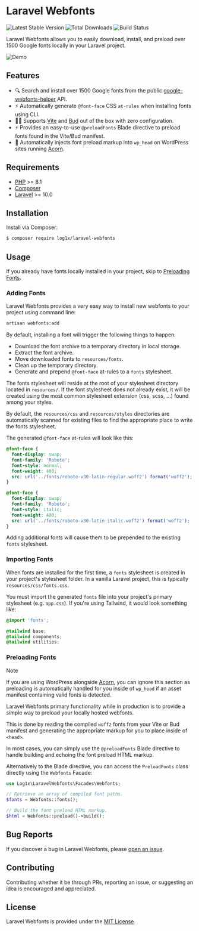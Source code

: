 # Laravel Webfonts

![Latest Stable Version](https://img.shields.io/packagist/v/log1x/laravel-webfonts.svg?style=flat-square)
![Total Downloads](https://img.shields.io/packagist/dt/log1x/laravel-webfonts.svg?style=flat-square)
![Build Status](https://img.shields.io/github/actions/workflow/status/log1x/laravel-webfonts/main.yml?branch=main&style=flat-square)

Laravel Webfonts allows you to easily download, install, and preload over 1500 Google fonts locally in your Laravel project.

![Demo](https://i.imgur.com/JgotyKK.gif)

## Features

- 🔍️ Search and install over 1500 Google fonts from the public [google-webfonts-helper](https://github.com/majodev/google-webfonts-helper) API.
- ⚡️ Automatically generate `@font-face` CSS `at-rules` when installing fonts using CLI.
- 🧑‍💻 Supports [Vite](https://vitejs.dev/) and [Bud](https://github.com/roots/bud) out of the box with zero configuration.
- ⚡️ Provides an easy-to-use `@preloadFonts` Blade directive to preload fonts found in the Vite/Bud manifest.
- 🚀 Automatically injects font preload markup into `wp_head` on WordPress sites running [Acorn](https://github.com/roots/acorn).

## Requirements

- [PHP](https://secure.php.net/manual/en/install.php) >= 8.1
- [Composer](https://getcomposer.org/download/)
- [Laravel](https://github.com/laravel/laravel) >= 10.0

## Installation

Install via Composer:

```sh
$ composer require log1x/laravel-webfonts
```

## Usage

If you already have fonts locally installed in your project, skip to [Preloading Fonts](#preloading-fonts).

### Adding Fonts

Laravel Webfonts provides a very easy way to install new webfonts to your project using command line:

```sh
artisan webfonts:add
```

By default, installing a font will trigger the following things to happen:

- Download the font archive to a temporary directory in local storage.
- Extract the font archive.
- Move downloaded fonts to `resources/fonts`.
- Clean up the temporary directory.
- Generate and prepend `@font-face` at-rules to a `fonts` stylesheet.

The fonts stylesheet will reside at the root of your stylesheet directory located in `resources/`. If the font stylesheet does not already exist, it will be created using the most common stylesheet extension (css, scss, ...) found among your styles.

By default, the `resources/css` and `resources/styles` directories are automatically scanned for existing files to find the appropriate place to write the fonts stylesheet.

The generated `@font-face` at-rules will look like this:

```css
@font-face {
  font-display: swap;
  font-family: 'Roboto';
  font-style: normal;
  font-weight: 400;
  src: url('../fonts/roboto-v30-latin-regular.woff2') format('woff2');
}

@font-face {
  font-display: swap;
  font-family: 'Roboto';
  font-style: italic;
  font-weight: 400;
  src: url('../fonts/roboto-v30-latin-italic.woff2') format('woff2');
}
```

Adding additional fonts will cause them to be prepended to the existing `fonts` stylesheet.

### Importing Fonts

When fonts are installed for the first time, a `fonts` stylesheet is created in your project's stylesheet folder. In a vanilla Laravel project, this is typically `resources/css/fonts.css`.

You must import the generated `fonts` file into your project's primary stylesheet (e.g. `app.css`). If you're using Tailwind, it would look something like:

```css
@import 'fonts';

@tailwind base;
@tailwind components;
@tailwind utilities;
```

### Preloading Fonts

> [!NOTE]
> If you are using WordPress alongside [Acorn](https://github.com/roots/acorn), you can ignore this section as preloading is automatically handled for you inside of `wp_head` if an asset manifest containing valid fonts is detected.

Laravel Webfonts primary functionality while in production is to provide a simple way to preload your locally hosted webfonts.

This is done by reading the compiled `woff2` fonts from your Vite or Bud manifest and generating the appropriate markup for you to place inside of `<head>`.

In most cases, you can simply use the `@preloadFonts` Blade directive to handle building and echoing the font preload HTML markup.

Alternatively to the Blade directive, you can access the `PreloadFonts` class directly using the `Webfonts` Facade:

```php
use Log1x\LaravelWebfonts\Facades\Webfonts;

// Retrieve an array of compiled font paths.
$fonts = Webfonts::fonts();

// Build the font preload HTML markup.
$html = Webfonts::preload()->build();
```

## Bug Reports

If you discover a bug in Laravel Webfonts, please [open an issue](https://github.com/log1x/laravel-webfonts/issues).

## Contributing

Contributing whether it be through PRs, reporting an issue, or suggesting an idea is encouraged and appreciated.

## License

Laravel Webfonts is provided under the [MIT License](LICENSE.md).
